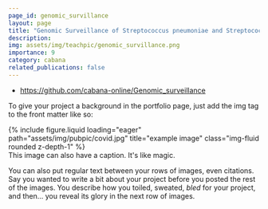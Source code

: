 ```yaml
---
page_id: genomic_survillance
layout: page
title: "Genomic Surveillance of Streptococcus pneumoniae and Streptococcus agalactiae"
description: 
img: assets/img/teachpic/genomic_survillance.png
importance: 9
category: cabana
related_publications: false
---
```


* https://github.com/cabana-online/Genomic_surveillance

To give your project a background in the portfolio page, just add the img tag to the front matter like so:

<div class="row">
    <div class="col-sm mt-3 mt-md-0">
        {% include figure.liquid loading="eager" path="assets/img/pubpic/covid.jpg" title="example image" class="img-fluid rounded z-depth-1" %}
    </div>
</div>
<div class="caption">
    This image can also have a caption. It's like magic.
</div>

You can also put regular text between your rows of images, even citations.
Say you wanted to write a bit about your project before you posted the rest of the images.
You describe how you toiled, sweated, _bled_ for your project, and then... you reveal its glory in the next row of images.